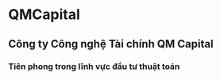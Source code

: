 # QMCapital
## Công ty Công nghệ Tài chính QM Capital
### Tiên phong trong lĩnh vực đầu tư thuật toán
